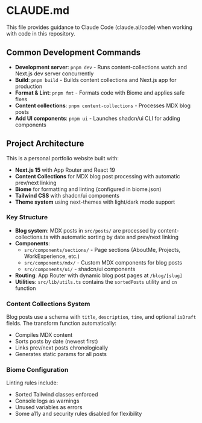 # CLAUDE.md

This file provides guidance to Claude Code (claude.ai/code) when working with code in this repository.

## Common Development Commands

- **Development server**: `pnpm dev` - Runs content-collections watch and Next.js dev server concurrently
- **Build**: `pnpm build` - Builds content collections and Next.js app for production
- **Format & Lint**: `pnpm fmt` - Formats code with Biome and applies safe fixes
- **Content collections**: `pnpm content-collections` - Processes MDX blog posts
- **Add UI components**: `pnpm ui` - Launches shadcn/ui CLI for adding components

## Project Architecture

This is a personal portfolio website built with:
- **Next.js 15** with App Router and React 19
- **Content Collections** for MDX blog post processing with automatic prev/next linking
- **Biome** for formatting and linting (configured in biome.json)
- **Tailwind CSS** with shadcn/ui components
- **Theme system** using next-themes with light/dark mode support

### Key Structure

- **Blog system**: MDX posts in `src/posts/` are processed by content-collections.ts with automatic sorting by date and prev/next linking
- **Components**: 
  - `src/components/sections/` - Page sections (AboutMe, Projects, WorkExperience, etc.)
  - `src/components/mdx/` - Custom MDX components for blog posts
  - `src/components/ui/` - shadcn/ui components
- **Routing**: App Router with dynamic blog post pages at `/blog/[slug]`
- **Utilities**: `src/lib/utils.ts` contains the `sortedPosts` utility and `cn` function

### Content Collections System

Blog posts use a schema with `title`, `description`, `time`, and optional `isDraft` fields. The transform function automatically:
- Compiles MDX content
- Sorts posts by date (newest first)
- Links prev/next posts chronologically
- Generates static params for all posts

### Biome Configuration

Linting rules include:
- Sorted Tailwind classes enforced
- Console logs as warnings
- Unused variables as errors
- Some a11y and security rules disabled for flexibility